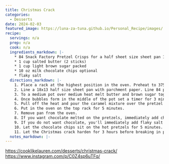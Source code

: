 ```yaml
---
title: Christmas Crack
categories: 
  - Desserts
date: 2024-02-03
featured_image: https://luna-za-tuna.github.io/Personal_Recipe/images/
recipe:
  servings: n/a
  prep: n/a
  cook: n/a
  ingredients_markdown: |-
    * 84 Snack Factory Pretzel Crisps for a half sheet size sheet pan 18x13
    * 1 cup salted butter (2 sticks)
    * 1 cup light brown sugar packed
    * 10 oz milk chocolate chips optional
    * flaky salt
  directions_markdown: |-
    1. Place a rack at the highest position in the oven. Preheat to 375 degrees.
    2. Line a 18x13 half size sheet pan with parchment paper. Line 84 pretzel crisps 7 across by 12 down overlapping the bottom of each row of crisps with the next row. Set aside.
    3. To a medium pot over medium heat melt butter and brown sugar together. Whisk until it blends. About 3-4 minutes.
    4. Once bubbles form in the middle of the pot set a timer for 3 minutes. Stir every 30 seconds.
    5. Pull off the heat and pour the caramel mixture over the pretzel crisps as evenly as possible.
    6. Put in the oven on the top rack for 5 minutes.
    7. Remove pan from the oven. 
    8. If you want chocolate melted on the pretzels, immediately add chocolate chips to the hot pretzels. 
    9. If you do not want chocolate, you'll immediately add flaky salt and then start separating the crisps with tongs and placing them on a cooling rack. Allow this version to harden for 2 hours before eating (if you can resist).
    10. Let the chocolate chips sit on the hot pretzels for 5 minutes. The heat will soften the chocolate. Spread chocolate chips with a knife and sprinkle flaky salt on top.
    11. Let the Christmas crack harden for 3 hours before breaking in pieces. If you're in a hurry you can freeze for 10 minutes and then break apart. It's best to let it harden at room temperature, however. 
  notes_markdown: |-
---
```

https://cooklikelauren.com/desserts/christmas-crack/
https://www.instagram.com/p/C0Z4sp6uTFq/
